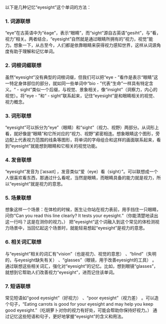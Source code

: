 以下是几种记忆“eyesight”这个单词的方法：

### 1. 词源联想
 “eye”在古英语中为“ēage”，表示“眼睛”，而“sight”源自古英语“gesiht”，与“看，视力”相关。两者结合，“eyesight”自然就是通过眼睛所拥有的“视力，视觉”能力。想象一下，从古至今，人们都是依靠眼睛来获得视力感知世界，这样从词源角度有助于理解和记忆单词。

### 2. 词根词缀联想
虽然“eyesight”没有典型的词根词缀，但我们可以把“eye - ”看作是表示“眼睛”这一特定身体部位的部分，就如同一些单词中“bio - ”代表“生命”一样具有特定含义。“ - sight”类似一个后缀，与视觉、景象相关，像“insight”（洞察力，内心的视觉）。将“eye - ”和“ - sight”联系起来，记住“eyesight”是和眼睛相关的视觉、视力概念。

### 3. 词形联想
“eyesight”可以拆分为“eye”（眼睛）和“sight”（视力、视野）两部分。从词形上看，就好像是“眼睛”和它所对应的“视力、视野”紧密相连。想象眼睛这个图形，旁边配上代表视力范围的线条等图形，将单词的字母组合和这样的画面联系起来，看到“eyesight”就能想到眼睛和它相关的视觉功能。

### 4. 发音联想
“eyesight”发音为 [ˈaɪsaɪt] ，发音类似“爱（eye）看（sight）”。可以联想成一个人很喜欢看东西，那通过什么看呢，当然是眼睛，而眼睛具备的能力就是视力，所以“eyesight”就是视力的意思。

### 5. 场景联想
想象这样一个场景：在体检的时候，医生让你站在视力表前，用手挡住一只眼睛，问你“Can you read this line clearly? It tests your eyesight.”（你能清楚地读出这一行吗？这是在测你的视力。） 把“eyesight”这个词融入到这个常见的体检测视力场景中，当回忆起这个场景时，就能轻易想起“eyesight”是视力的意思。

### 6. 相关词汇联想
与“eyesight”相关的词汇有“vision”（也是视力、视觉的意思） 、“blind”（失明的，与eyesight缺失有关） 、“glasses”（眼镜，用于改善eyesight的工具） 。通过联想这些相关词汇，强化对“eyesight”的记忆。比如，想到眼镜“glasses”，就想到它帮助人们改善视力“eyesight”，进而记住该单词。

### 7. 短语联想
常见短语如“good eyesight”（好视力） 、“poor eyesight”（视力差） 。可以造个句子，“Eating carrots is good for your eyesight and may help you keep good eyesight.”（吃胡萝卜对你的视力有好处，可能会帮助你保持好视力。） 通过记忆这些短语和句子，更好地掌握“eyesight”的含义和用法。 